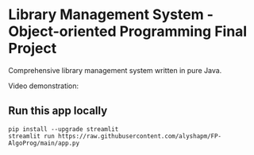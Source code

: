 # Library Management System - Object-oriented Programming Final Project
Comprehensive library management system written in pure Java.

Video demonstration:

## Run this app locally
```
pip install --upgrade streamlit
streamlit run https://raw.githubusercontent.com/alyshapm/FP-AlgoProg/main/app.py
```
